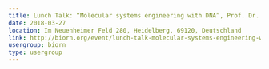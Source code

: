 ```yaml
---
title: Lunch Talk: “Molecular systems engineering with DNA”, Prof. Dr. Hendrik Dietz
date: 2018-03-27
location: Im Neuenheimer Feld 280, Heidelberg, 69120, Deutschland
link: http://biorn.org/event/lunch-talk-molecular-systems-engineering-with-dna-prof-dr-hendrik-dietz/
usergroup: biorn
type: usergroup
---
```

